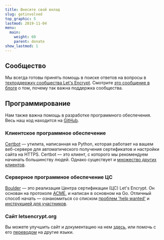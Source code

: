 ```yaml
---
title: Внесите свой вклад
slug: getinvolved
top_graphic: 5
lastmod: 2019-11-04
menu:
  main:
    weight: 60
    parent: donate
show_lastmod: 1
---
```



## Сообщество

Мы всегда готовы принять помощь в поиске ответов на вопросы в [ техподдержку сообщества Let's Encrypt](https://community.letsencrypt.org/). Смотрите [это сообщение в блоге](/2015/08/13/lets-encrypt-community-support.html) о том, почему так важна поддержка сообщества.

## Программирование

Нам также важна помощь в разработке программного обеспечения. Весь наш код находится на [GitHub](https://github.com/letsencrypt/).

### Клиентское программное обеспечение

[Certbot](https://github.com/certbot/certbot) — утилита, написанная на Python, которая работает на вашем веб-сервере для автоматического получения сертификатов и настройки сайта на HTTPS. Certbot — это клиент, с которого мы рекомендуем начинать большинству людей. Однако существует и [множество других клиентов](/docs/client-options).

### Серверное программное обеспечение ЦС

[Boulder](https://github.com/letsencrypt/boulder) — это реализация Центра сертификации (ЦС) Let's Encrypt. Он основан на протоколе [ACME](https://tools.ietf.org/html/rfc8555), и написан в основном на Go. Отличный способ начать — ознакомиться со списком [проблем 'help wanted'](https://github.com/letsencrypt/boulder/labels/help%20wanted) и [инструкцией для участников](https://github.com/letsencrypt/boulder/blob/main/docs/CONTRIBUTING.md).

### Сайт letsencrypt.org

Вы можете улучшить сайт и документацию на нем [здесь](https://github.com/letsencrypt/website), или помочь с его [переводом](https://crowdin.com/project/lets-encrypt-website) на другие языки.

